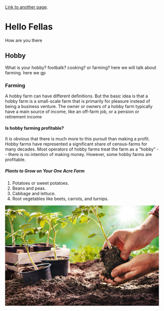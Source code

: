 

[Link to another page](./another-page.html).

# Hello Fellas

How are you there

## Hobby

What is your hobby? footbalk? cooking? or farming? 
here we will talk about farming. here we gp

### Farming

A hobby farm can have different definitions. But the basic idea is that a hobby farm is a small-scale farm that is primarily for pleasure instead of being a business venture. The owner or owners of a hobby farm typically have a main source of income, like an off-farm job, or a pension or retirement income

#### Is hobby farming profitable?


It is obvious that there is much more to this pursuit than making a profit. Hobby farms have represented a significant share of census-farms for many decades. Most operators of hobby farms treat the farm as a “hobby” -- there is no intention of making money. However, some hobby farms are profitable.

##### Plants to Grow on Your One Acre Farm

1.  Potatoes or sweet potatoes.
2.  Beans and peas.
3.  Cabbage and lettuce.
4.  Root vegetables like beets, carrots, and turnips.







![Branching](assets/img/farming.jpeg)


